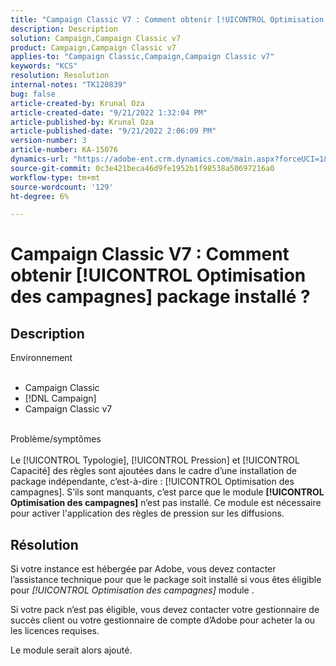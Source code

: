 ```yaml
---
title: "Campaign Classic V7 : Comment obtenir [!UICONTROL Optimisation des campagnes] package installé ?"
description: Description
solution: Campaign,Campaign Classic v7
product: Campaign,Campaign Classic v7
applies-to: "Campaign Classic,Campaign,Campaign Classic v7"
keywords: "KCS"
resolution: Resolution
internal-notes: "TK120839"
bug: false
article-created-by: Krunal Oza
article-created-date: "9/21/2022 1:32:04 PM"
article-published-by: Krunal Oza
article-published-date: "9/21/2022 2:06:09 PM"
version-number: 3
article-number: KA-15076
dynamics-url: "https://adobe-ent.crm.dynamics.com/main.aspx?forceUCI=1&pagetype=entityrecord&etn=knowledgearticle&id=cd0be1c4-b139-ed11-9db0-0022480867bd"
source-git-commit: 0c3e421beca46d9fe1952b1f98538a50697216a0
workflow-type: tm+mt
source-wordcount: '129'
ht-degree: 6%

---
```


# Campaign Classic V7 : Comment obtenir [!UICONTROL Optimisation des campagnes] package installé ?

## Description

Environnement<br><br>
- Campaign Classic
- [!DNL Campaign]
- Campaign Classic v7


<br>Problème/symptômes<br><br>
Le [!UICONTROL Typologie], [!UICONTROL Pression] et [!UICONTROL Capacité] des règles sont ajoutées dans le cadre d’une installation de package indépendante, c’est-à-dire : [!UICONTROL Optimisation des campagnes]. S’ils sont manquants, c’est parce que le module <b>[!UICONTROL Optimisation des campagnes]</b> n’est pas installé.
Ce module est nécessaire pour activer l&#39;application des règles de pression sur les diffusions.


## Résolution


Si votre instance est hébergée par Adobe, vous devez contacter l’assistance technique pour que le package soit installé si vous êtes éligible pour *[!UICONTROL Optimisation des campagnes]* module .

Si votre pack n’est pas éligible, vous devez contacter votre gestionnaire de succès client ou votre gestionnaire de compte d’Adobe pour acheter la ou les licences requises.

Le module serait alors ajouté.
